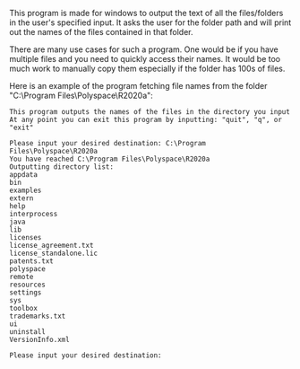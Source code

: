 This program is made for windows to output the text of all the files/folders in the user's specified input. It asks the user for the folder path and will print out the names of the files contained in that folder.

There are many use cases for such a program. One would be if you have multiple files and you need to quickly access their names. It would be too much work to manually copy them especially if the folder has 100s of files.

Here is an example of the program fetching file names from the folder "C:\Program Files\Polyspace\R2020a":
```
This program outputs the names of the files in the directory you input
At any point you can exit this program by inputting: "quit", "q", or "exit"

Please input your desired destination: C:\Program Files\Polyspace\R2020a
You have reached C:\Program Files\Polyspace\R2020a
Outputting directory list:
appdata
bin
examples
extern
help
interprocess
java
lib
licenses
license_agreement.txt
license_standalone.lic
patents.txt
polyspace
remote
resources
settings
sys
toolbox
trademarks.txt
ui
uninstall
VersionInfo.xml

Please input your desired destination:
```
